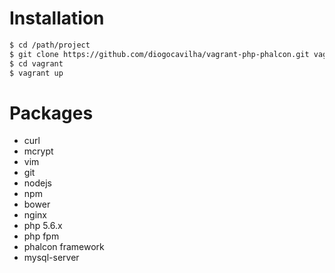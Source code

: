 # Installation
```sh
$ cd /path/project
$ git clone https://github.com/diogocavilha/vagrant-php-phalcon.git vagrant && rm -rf vagrant/.git && echo "vagrant/.vagrant" >> .gitignore
$ cd vagrant
$ vagrant up
```

# Packages
* curl
* mcrypt
* vim
* git
* nodejs
* npm
* bower
* nginx
* php 5.6.x
* php fpm
* phalcon framework
* mysql-server
